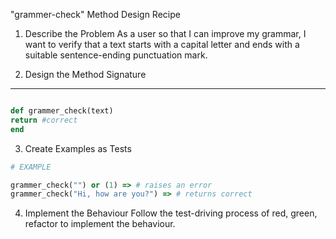 "grammer-check" Method Design Recipe

1. Describe the Problem
   As a user so that I can improve my grammar, I want to verify that a text starts with a capital letter and ends with a suitable sentence-ending punctuation mark.

2. Design the Method Signature

---

```ruby

def grammer_check(text)
return #correct
end

```

3. Create Examples as Tests

```ruby
# EXAMPLE

grammer_check("") or (1) => # raises an error
grammer_check("Hi, how are you?") => # returns correct


```

4. Implement the Behaviour
   Follow the test-driving process of red, green, refactor to implement the behaviour.

```

```
